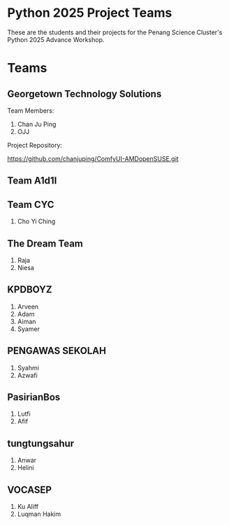 # Python 2025 Project Teams

These are the students and their projects for the Penang Science Cluster's Python 2025 Advance Workshop.

# Teams

## Georgetown Technology Solutions

Team Members: 

1. Chan Ju Ping
2. OJJ

Project Repository:

https://github.com/chanjuping/ComfyUI-AMDopenSUSE.git
   
## Team A1d1l

## Team CYC
1. Cho Yi Ching

## The Dream Team

1. Raja
2. Niesa

## KPDBOYZ

1. Arveen
2. Adam
3. Aiman
4. Syamer

## PENGAWAS SEKOLAH

1. Syahmi
2. Azwafi 

## PasirianBos
1. Lutfi
2. Afif

## tungtungsahur

1. Anwar
2. Helini

## VOCASEP 
1. Ku Aliff
2. Luqman Hakim
